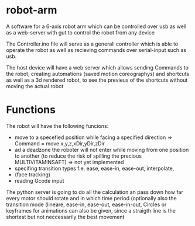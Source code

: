 # robot-arm
A software for a 6-axis robot arm which can be controlled over usb as well as a web-server with gut to control the robot from any device

The Controller.ino file will serve as a generall controller which is able to operate the robot as well as recieving commands over serial-input such as usb.

The host device will have a web server which allows sending Commands to the robot, creating automations (saved motion coreographys) and shortcuts as well as a 3d rendered robot, to see the previeus of the shortcuts without moving the actual robot

# Functions
The robot will have the following funcions: 
- move to a specefied position while facing a specified direction => Command = move x,y,z,xDir,yDir,zDir
- ad a deadzone the roboter will not enter while moving from one position to another (to reduce the risk of spilling the precious MULTIVITAMINSAFT) => not yet implemented
- specifing transition types f.e. ease, ease-in, ease-out, interpolate, 
- (face tracking)
- reading Gcode input

The python server is going to do all the calculation an pass down how far every motor should rotate and in which time period (optionally also the transition mode (lineare, ease-in, ease-out, ease-in-out, 
Circles or keyframes for animations can also be given, since a straigth line is the shortest but not neccessarily the best movement

